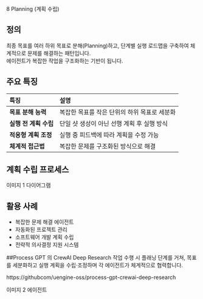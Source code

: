 8 Planning (계획 수립)

## 정의
최종 목표를 여러 하위 목표로 분해(Planning)하고, 단계별 실행 로드맵을 구축하여 체계적으로 문제를 해결하는 패턴입니다.  
에이전트가 복잡한 작업을 구조화하는 기반이 됩니다.

## 주요 특징
| 특징 | 설명 |
| :--- | :--- |
| **목표 분해 능력** | 복잡한 목표를 작은 단위의 하위 목표로 세분화 |
| **실행 전 계획 수립** | 단일 샷 생성이 아닌 선행 계획 후 실행 방식 |
| **적응형 계획 조정** | 실행 중 피드백에 따라 계획을 수정 가능 |
| **체계적 접근법** | 복잡한 문제를 구조화된 방식으로 해결 |

## 계획 수립 프로세스

이미지 1 다이어그램

## 활용 사례
- 복잡한 문제 해결 에이전트  
- 자동화된 프로젝트 관리  
- 소프트웨어 개발 계획 수립  
- 전략적 의사결정 지원 시스템  

##Process GPT 의 CrewAI Deep Research
작업 수행 시 플래닝 단계를 거쳐, 목표를 세분화하고 실행 계획을 수립·조정하며 각 에이전트가 체계적으로 협력합니다.

https://githubcom/uengine-oss/process-gpt-crewai-deep-research

이미지 2 에이전트